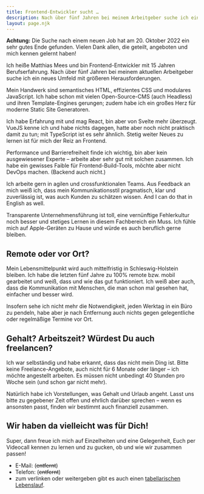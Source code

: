 ```yaml
---
title: Frontend-Entwickler sucht …
description: Nach über fünf Jahren bei meinem Arbeitgeber suche ich ein neues Umfeld mit mehr Bedarf an Frontend-Entwicklung.
layout: page.njk
---
```


<p class="done"><strong>Achtung:</strong> Die Suche nach einem neuen Job hat am 20. Oktober 2022 ein sehr gutes Ende gefunden. Vielen Dank allen, die geteilt, angeboten und mich kennen gelernt haben!</p>

<p class="intro">Ich heiße Matthias Mees und bin Frontend-Entwickler mit 15 Jahren Berufserfahrung. Nach über fünf Jahren bei meinem aktuellen Arbeitgeber suche ich ein neues Umfeld mit größeren Herausforderungen.</p>

Mein Handwerk sind semantisches HTML, effizientes CSS und modulares JavaScript. Ich habe schon mit vielen Open-Source-CMS (auch Headless) und ihren Template-Engines gerungen; zudem habe ich ein großes Herz für moderne Static Site Generatoren.

Ich habe Erfahrung mit und mag React, bin aber von Svelte mehr überzeugt. VueJS kenne ich und habe nichts dagegen, hatte aber noch nicht praktisch damit zu tun; mit TypeScript ist es sehr ähnlich. Stetig weiter Neues zu lernen ist für mich der Reiz an Frontend.

Performance und Barrierefreiheit finde ich wichtig, bin aber kein ausgewiesener Experte – arbeite aber sehr gut mit solchen zusammen. Ich habe ein gewisses Faible für Frontend-Build-Tools, möchte aber nicht DevOps machen. (Backend auch nicht.)

Ich arbeite gern in agilen und crossfunktionalen Teams. Aus Feedback an mich weiß ich, dass mein Kommunikationsstil pragmatisch, klar und zuverlässig ist, was auch Kunden zu schätzen wissen. And I can do that in English as well.

Transparente Unternehmensführung ist toll, eine vernünftige Fehlerkultur noch besser und stetiges Lernen in diesem Fachbereich ein Muss. Ich fühle mich auf Apple-Geräten zu Hause und würde es auch beruflich gerne bleiben.

## Remote oder vor Ort?

Mein Lebensmittelpunkt wird auch mittelfristig in Schleswig-Holstein bleiben. Ich habe die letzten fünf Jahre zu 100% remote bzw. mobil gearbeitet und weiß, dass und wie das gut funktioniert. Ich weiß aber auch, dass die Kommunikation mit Menschen, die man schon mal gesehen hat, einfacher und besser wird.

Insofern sehe ich nicht mehr die Notwendigkeit, jeden Werktag in ein Büro zu pendeln, habe aber je nach Entfernung auch nichts gegen gelegentliche oder regelmäßige Termine vor Ort.

## Gehalt? Arbeitszeit? Würdest Du auch freelancen?

Ich war selbständig und habe erkannt, dass das nicht mein Ding ist. Bitte keine Freelance-Angebote, auch nicht für 6 Monate oder länger – ich möchte angestellt arbeiten. Es müssen nicht unbedingt 40 Stunden pro Woche sein (und schon gar nicht mehr).

Natürlich habe ich Vorstellungen, was Gehalt und Urlaub angeht. Lasst uns bitte zu gegebener Zeit offen und ehrlich darüber sprechen – wenn es ansonsten passt, finden wir bestimmt auch finanziell zusammen.

## Wir haben da vielleicht was für Dich!

Super, dann freue ich mich auf Einzelheiten und eine Gelegenheit, Euch per Videocall kennen zu lernen und zu gucken, ob und wie wir zusammen passen!

-   E-Mail: (~~entfernt~~)
-   Telefon: (~~entfernt~~)
-   zum verlinken oder weitergeben gibt es auch einen [tabellarischen Lebenslauf](/cv/).
